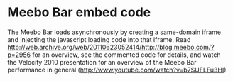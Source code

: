 Meebo Bar embed code
====================

The Meebo Bar loads asynchronously by creating a same-domain iframe and injecting the javascript loading code into that iframe.
Read http://web.archive.org/web/20110623052414/http://blog.meebo.com/?p=2956 for an overview, see the commented code for details, and watch the Velocity 2010 presentation for an overview of the Meebo Bar performance in general (http://www.youtube.com/watch?v=b7SUFLFu3HI)

